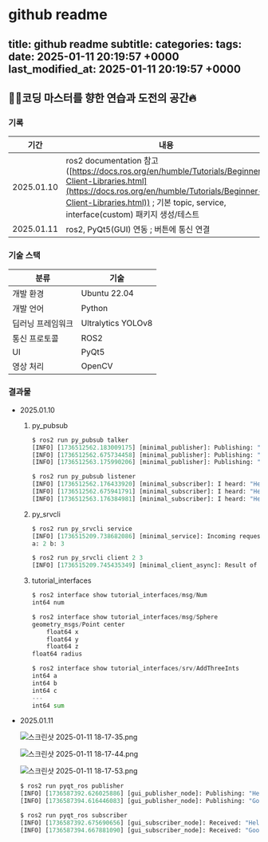 # github readme
title: github readme
subtitle: 
categories: 
tags: 
date: 2025-01-11 20:19:57 +0000
last_modified_at: 2025-01-11 20:19:57 +0000
---

## 💪🏻코딩 마스터를 향한 연습과 도전의 공간🔥

### 기록

| 기간 | 내용 | 폴더 |
| --- | --- | --- |
| 2025.01.10 | ros2 documentation 참고([https://docs.ros.org/en/humble/Tutorials/Beginner-Client-Libraries.html](https://docs.ros.org/en/humble/Tutorials/Beginner-Client-Libraries.html)) ; 기본 topic, service, interface(custom) 패키지 생성/테스트 | py_pubsub, py_srvcli, tutorial_interfaces |
| 2025.01.11 | ros2, PyQt5(GUI) 연동 ; 버튼에 통신 연결 | pyqt_ros |

### 기술 스택

| 분류 | 기술 |
| --- | --- |
| 개발 환경 | Ubuntu 22.04 |
| 개발 언어 | Python |
| 딥러닝 프레임워크 | Ultralytics YOLOv8 |
| 통신 프로토콜 | ROS2 |
| UI | PyQt5 |
| 영상 처리 | OpenCV |

### 결과물

- 2025.01.10
    1. py_pubsub
        
        ```python
        $ ros2 run py_pubsub talker
        [INFO] [1736512562.183009175] [minimal_publisher]: Publishing: "Hello World: 0"
        [INFO] [1736512562.675734458] [minimal_publisher]: Publishing: "Hello World: 1"
        [INFO] [1736512563.175990206] [minimal_publisher]: Publishing: "Hello World: 2"
        
        $ ros2 run py_pubsub listener
        [INFO] [1736512562.176433920] [minimal_subscriber]: I heard: "Hello World: 0"
        [INFO] [1736512562.675941791] [minimal_subscriber]: I heard: "Hello World: 1"
        [INFO] [1736512563.176384981] [minimal_subscriber]: I heard: "Hello World: 2"
        ```
        
    2. py_srvcli 
        
        ```python
        $ ros2 run py_srvcli service
        [INFO] [1736515209.738682086] [minimal_service]: Incoming request
        a: 2 b: 3
        
        $ ros2 run py_srvcli client 2 3
        [INFO] [1736515209.745435349] [minimal_client_async]: Result of add_two_ints: for 2 + 3 = 5
        ```
        
    3. tutorial_interfaces
        
        ```python
        $ ros2 interface show tutorial_interfaces/msg/Num
        int64 num
        
        $ ros2 interface show tutorial_interfaces/msg/Sphere 
        geometry_msgs/Point center
        	float64 x
        	float64 y
        	float64 z
        float64 radius
        
        $ ros2 interface show tutorial_interfaces/srv/AddThreeInts
        int64 a
        int64 b
        int64 c
        ---
        int64 sum
        ```
        
- 2025.01.11
    
    
    ![스크린샷 2025-01-11 18-17-35.png](github%20readme%2017760095cba18087a2c9efe93210d2b2/%25EC%258A%25A4%25ED%2581%25AC%25EB%25A6%25B0%25EC%2583%25B7_2025-01-11_18-17-35.png)
    
    ![스크린샷 2025-01-11 18-17-44.png](github%20readme%2017760095cba18087a2c9efe93210d2b2/%25EC%258A%25A4%25ED%2581%25AC%25EB%25A6%25B0%25EC%2583%25B7_2025-01-11_18-17-44.png)
    
    ![스크린샷 2025-01-11 18-17-53.png](github%20readme%2017760095cba18087a2c9efe93210d2b2/%25EC%258A%25A4%25ED%2581%25AC%25EB%25A6%25B0%25EC%2583%25B7_2025-01-11_18-17-53.png)
    
    ```python
    $ ros2 run pyqt_ros publisher 
    [INFO] [1736587392.626025886] [gui_publisher_node]: Publishing: "Hello"
    [INFO] [1736587394.616446083] [gui_publisher_node]: Publishing: "Goodbye"
    
    $ ros2 run pyqt_ros subscriber
    [INFO] [1736587392.675690656] [gui_subscriber_node]: Received: "Hello"
    [INFO] [1736587394.667881090] [gui_subscriber_node]: Received: "Goodbye"
    ```